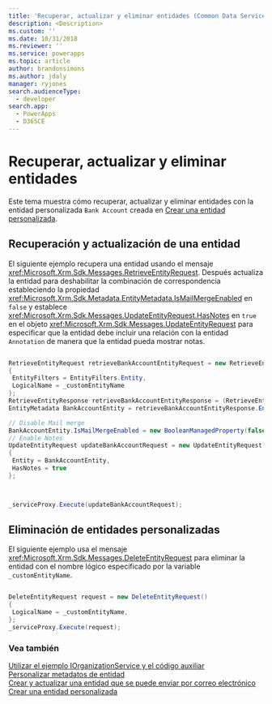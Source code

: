 ```yaml
---
title: 'Recuperar, actualizar y eliminar entidades (Common Data Service) | Microsoft Docs'
description: <Description>
ms.custom: ''
ms.date: 10/31/2018
ms.reviewer: ''
ms.service: powerapps
ms.topic: article
author: brandonsimons
ms.author: jdaly
manager: ryjones
search.audienceType:
  - developer
search.app:
  - PowerApps
  - D365CE
---
```

# <a name="retrieve-update-and-delete-entities"></a>Recuperar, actualizar y eliminar entidades

Este tema muestra cómo recuperar, actualizar y eliminar entidades con la entidad personalizada `Bank Account` creada en [Crear una entidad personalizada](create-custom-entity.md).  
  
<a name="BKMK_RetrieveAndUpdateEntity"></a>  
 
## <a name="retrieve-and-update-an-entity"></a>Recuperación y actualización de una entidad  

 El siguiente ejemplo recupera una entidad usando el mensaje <xref:Microsoft.Xrm.Sdk.Messages.RetrieveEntityRequest>. Después actualiza la entidad para deshabilitar la combinación de correspondencia estableciendo la propiedad <xref:Microsoft.Xrm.Sdk.Metadata.EntityMetadata.IsMailMergeEnabled> en `false` y establece <xref:Microsoft.Xrm.Sdk.Messages.UpdateEntityRequest.HasNotes> en `true` en el objeto <xref:Microsoft.Xrm.Sdk.Messages.UpdateEntityRequest> para especificar que la entidad debe incluir una relación con la entidad `Annotation` de manera que la entidad pueda mostrar notas.  
  
```csharp

RetrieveEntityRequest retrieveBankAccountEntityRequest = new RetrieveEntityRequest
{
 EntityFilters = EntityFilters.Entity,
 LogicalName = _customEntityName
};
RetrieveEntityResponse retrieveBankAccountEntityResponse = (RetrieveEntityResponse)_serviceProxy.Execute(retrieveBankAccountEntityRequest);
EntityMetadata BankAccountEntity = retrieveBankAccountEntityResponse.EntityMetadata;

// Disable Mail merge
BankAccountEntity.IsMailMergeEnabled = new BooleanManagedProperty(false);
// Enable Notes
UpdateEntityRequest updateBankAccountRequest = new UpdateEntityRequest
{
 Entity = BankAccountEntity,
 HasNotes = true
};



_serviceProxy.Execute(updateBankAccountRequest);
```
  
<a name="BKMK_DeleteCustomEntity"></a>   

## <a name="delete-a-custom-entity"></a>Eliminación de entidades personalizadas  

El siguiente ejemplo usa el mensaje <xref:Microsoft.Xrm.Sdk.Messages.DeleteEntityRequest> para eliminar la entidad con el nombre lógico especificado por la variable `_customEntityName`.  
  
```csharp

DeleteEntityRequest request = new DeleteEntityRequest()
{
 LogicalName = _customEntityName,
};
_serviceProxy.Execute(request);
```
  
### <a name="see-also"></a>Vea también  
 [Utilizar el ejemplo IOrganizationService y el código auxiliar](/dynamics365/customer-engagement/developer/use-sample-helper-code)   
 [Personalizar metadatos de entidad](../customize-entity-metadata.md)   
 [Crear y actualizar una entidad que se puede enviar por correo electrónico](/dynamics365/customer-engagement/developer/create-update-entity-emailed)   
 [Crear una entidad personalizada](create-custom-entity.md)